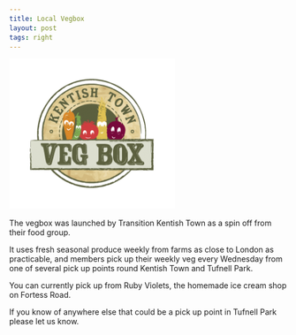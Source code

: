 ```yaml
---
title: Local Vegbox
layout: post
tags: right
---
```


![post.title](/images/vegbox.png)

The vegbox was launched by Transition Kentish Town as a spin off from their food group.

It uses fresh seasonal produce weekly from farms as close to London as practicable, and members pick up their weekly veg every Wednesday from one of several pick up points round Kentish Town and Tufnell Park.

You can currently pick up from Ruby Violets, the homemade ice cream shop on Fortess Road.

If you know of anywhere else that could be a pick up point in Tufnell Park please let us know.
